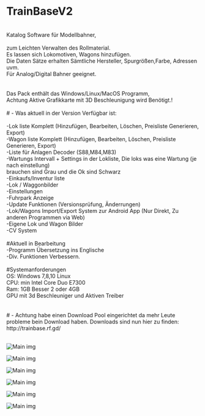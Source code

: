 # TrainBaseV2<br>
<br>
Katalog Software für Modellbahner,<br>
<br>
zum Leichten Verwalten des Rollmaterial.<br>
Es lassen sich Lokomotiven, Wagons hinzufügen.<br>
Die Daten Sätze erhalten Sämtliche Hersteller, Spurgrößen,Farbe, Adressen uvm.<br>
Für Analog/Digital Bahner geeignet.<br>
<br>
<br>
Das Pack enthält das Windows/Linux/MacOS Programm,<br>
Achtung Aktive Grafikkarte mit 3D Beschleunigung wird Benötigt.!<br>
<br>
# - Was aktuell in der Version Verfügbar ist:<br>
<br>
-Lok liste Komplett (Hinzufügen, Bearbeiten, Löschen, Preisliste Generieren, Export)<br>
-Wagon liste Komplett (Hinzufügen, Bearbeiten, Löschen, Preisliste Generieren, Export)<br>
-Liste für Anlagen Decoder (S88,M84,M83)<br>
-Wartungs Intervall + Settings in der Lokliste, Die loks was eine Wartung (je nach einstellung)<br>
 brauchen sind Grau und die Ok sind Schwarz<br>
-Einkaufs/Inventur liste <br>
-Lok / Waggonbilder<br>
-Einstellungen<br>
-Fuhrpark Anzeige<br>
-Update Funktionen (Versionsprüfung, Änderrungen)<br>
-Lok/Wagons Import/Export System zur Android App (Nur Direkt, Zu anderen Programmen via Web)<br>
-Eigene Lok und Wagon Bilder<br>
-CV System<br><br>
#Aktuell in Bearbeitung<br>
-Programm Übersetzung ins Englische<br>
-Div. Funktionen Verbessern.<br><br>
#Systemanforderungen<br>
OS: Windows 7,8,10 Linux <br>
CPU: min Intel Core Duo E7300<br>
Ram: 1GB Besser 2 oder 4GB<br>
GPU mit 3d Beschleuniger und Aktiven Treiber<br>
<br><br>
# - Achtung habe einen Download Pool eingerichtet
da mehr Leute probleme bein Download haben.
Downloads sind nun hier zu finden:
http://trainbase.rf.gd/
<br><br>

![Main img](https://scontent-frx5-1.xx.fbcdn.net/v/t1.0-9/61312574_2317647378556859_4749101671701807104_o.jpg?_nc_cat=109&_nc_oc=AQnMg2BCbDpuHzgwbfGS7uBS7VnBbeiY7eDI4a7FkBCil2XsDaJGMC7czQfPZr5PDO4&_nc_ht=scontent-frx5-1.xx&oh=85dabc13a0ab2fc8760b8b03411b4bbd&oe=5E1B89CD)

![Main img](https://scontent-frx5-1.xx.fbcdn.net/v/t1.0-9/61437724_2317647421890188_2222965078297149440_o.jpg?_nc_cat=110&_nc_oc=AQn4Tj69BDhj0JnUVKG7_dyLMBuJSx97DKfKk31plnLcAenRLwHBA-38YlaIyEPwWNY&_nc_ht=scontent-frx5-1.xx&oh=a30582bdf6bdd8b5d34035793a6239d7&oe=5E5FCC58)

![Main img](https://scontent-frx5-1.xx.fbcdn.net/v/t1.0-9/61638068_2317647285223535_8979779951595094016_o.jpg?_nc_cat=110&_nc_oc=AQnSLfHP1IiXTCUXFQNV_Ab1u5nfzEp0DL7IkjNiVwII6CRYuQPaavw5NSe_qosjTi0&_nc_ht=scontent-frx5-1.xx&oh=cf265976ea09e252aadae2cb6e4f36f6&oe=5E2978A8)

![Main img](https://scontent-frx5-1.xx.fbcdn.net/v/t1.0-9/61360197_2317647308556866_326658440686469120_o.jpg?_nc_cat=111&_nc_oc=AQm8rnpkNOPloa0aNVTgvSLX-d-8gK4steHX-M5nGPw9_3ITwgZ4T27eIT0pLNzCD4M&_nc_ht=scontent-frx5-1.xx&oh=4df3927980b43cdf704ab7b8aaab2a4d&oe=5E16F089)

![Main img](https://scontent-frx5-1.xx.fbcdn.net/v/t1.0-9/61566012_2317647501890180_6213353522960793600_o.jpg?_nc_cat=108&_nc_oc=AQlqPz9ORnO-NGpr2J6Sx0OR-dQLTSglW-FkCKkGAlBeegpvypp-Su2QnV8As-nih3c&_nc_ht=scontent-frx5-1.xx&oh=7a21052f02e5d1ce72f943ee253d9faa&oe=5E62565C)

![Main img](https://scontent-frx5-1.xx.fbcdn.net/v/t1.0-9/61516341_2317647188556878_549383899784937472_o.jpg?_nc_cat=110&_nc_oc=AQnlJ3bMHVzDW7v3vKvrBRZ2RNn28nZkp3b6-lt-ZRa6LgPwWlvKlZOkasDsKD2QDjk&_nc_ht=scontent-frx5-1.xx&oh=efd2e0935f3ecb44f4521b1a0c2720d7&oe=5E23C766)

